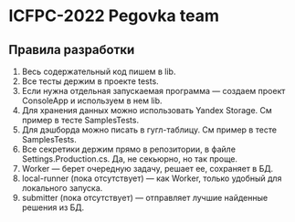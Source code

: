 # ICFPC-2022 Pegovka team

## Правила разработки

1. Весь содержательный код пишем в lib.
2. Все тесты держим в проекте tests.
3. Если нужна отдельная запускаемая программа — создаем проект ConsoleApp и используем в нем lib.
4. Для хранения данных можно использовать Yandex Storage. См пример в тесте SamplesTests.
5. Для дэшборда можно писать в гугл-таблицу. См пример в тесте SamplesTests.
6. Все секретики держим прямо в репозитории, в файле Settings.Production.cs. Да, не секьюрно, но так проще.
7. Worker — берет очередную задачу, решает ее, сохраняет в БД.
8. local-runner (пока отсутствует) — как Worker, только удобный для локального запуска.
9. submitter (пока отсутствует) — отправляет лучшие найденные решения из БД.
